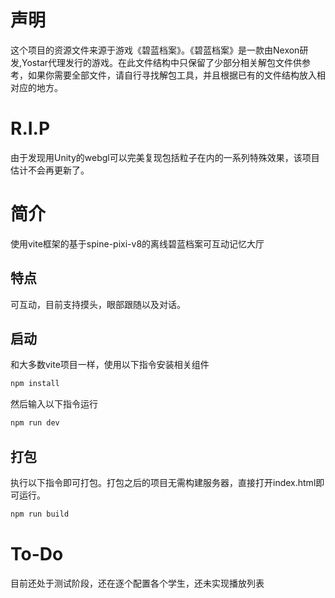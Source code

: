 # 声明

这个项目的资源文件来源于游戏《碧蓝档案》。《碧蓝档案》是一款由Nexon研发,Yostar代理发行的游戏。在此文件结构中只保留了少部分相关解包文件供参考，如果你需要全部文件，请自行寻找解包工具，并且根据已有的文件结构放入相对应的地方。

#  R.I.P

由于发现用Unity的webgl可以完美复现包括粒子在内的一系列特殊效果，该项目估计不会再更新了。

# 简介

使用vite框架的基于spine-pixi-v8的离线碧蓝档案可互动记忆大厅


## 特点

可互动，目前支持摸头，眼部跟随以及对话。

## 启动

和大多数vite项目一样，使用以下指令安装相关组件

```sh
npm install
```

然后输入以下指令运行

```sh
npm run dev
```

## 打包

执行以下指令即可打包。打包之后的项目无需构建服务器，直接打开index.html即可运行。

```sh
npm run build
```

# To-Do

目前还处于测试阶段，还在逐个配置各个学生，还未实现播放列表
